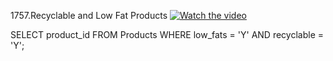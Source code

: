 1757.Recyclable and Low Fat Products 
[![Watch the video](https://img.youtube.com/vi/-3AQD8s_Qdg/0.jpg)](https://youtu.be/-3AQD8s_Qdg?si=3UFNXRlf7NZOeNS3)

SELECT product_id
FROM Products
WHERE low_fats = 'Y' AND recyclable = 'Y';
